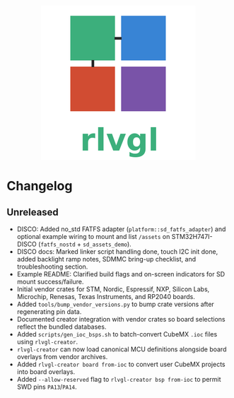 <!--
CHANGELOG.md - Notes on chip & board database releases.
-->
<p align="center">
  <img src="../rlvgl-logo.png" alt="rlvgl" />
</p>

# Changelog

## Unreleased
- DISCO: Added no_std FATFS adapter (`platform::sd_fatfs_adapter`) and optional
  example wiring to mount and list `/assets` on STM32H747I-DISCO (`fatfs_nostd` +
  `sd_assets_demo`).
- DISCO docs: Marked linker script handling done, touch I2C init done, added
  backlight ramp notes, SDMMC bring-up checklist, and troubleshooting section.
- Example README: Clarified build flags and on-screen indicators for SD mount
  success/failure.
- Initial vendor crates for STM, Nordic, Espressif, NXP, Silicon Labs, Microchip, Renesas, Texas Instruments, and RP2040 boards.
- Added `tools/bump_vendor_versions.py` to bump crate versions after regenerating pin data.
- Documented creator integration with vendor crates so board selections reflect the bundled databases.
- Added `scripts/gen_ioc_bsps.sh` to batch-convert CubeMX `.ioc` files using `rlvgl-creator`.
- `rlvgl-creator` can now load canonical MCU definitions alongside board overlays from vendor archives.
- Added `rlvgl-creator board from-ioc` to convert user CubeMX projects into board overlays.
- Added `--allow-reserved` flag to `rlvgl-creator bsp from-ioc` to permit SWD pins `PA13`/`PA14`.
